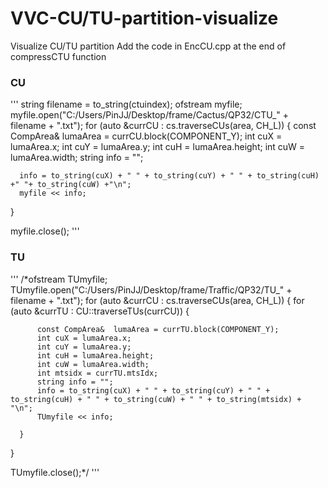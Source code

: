 # VVC-CU/TU-partition-visualize
Visualize CU/TU partition
Add the code in EncCU.cpp at the end of compressCTU function
### CU

'''
string filename = to_string(ctuindex);
  ofstream myfile;
  myfile.open("C:/Users/PinJJ/Desktop/frame/Cactus/QP32/CTU_" + filename + ".txt");
  for (auto &currCU : cs.traverseCUs(area, CH_L))
  {
	  const CompArea&  lumaArea = currCU.block(COMPONENT_Y);
	  int cuX = lumaArea.x;
	  int cuY = lumaArea.y;
	  int cuH = lumaArea.height;
	  int cuW = lumaArea.width;
	  string info = "";


	  info = to_string(cuX) + " " + to_string(cuY) + " " + to_string(cuH) +" "+ to_string(cuW) +"\n";
	  myfile << info;


  }

  myfile.close();
'''

### TU

'''
  /*ofstream TUmyfile;
  TUmyfile.open("C:/Users/PinJJ/Desktop/frame/Traffic/QP32/TU_" + filename + ".txt");
  for (auto &currCU : cs.traverseCUs(area, CH_L))
  {
	  for (auto &currTU : CU::traverseTUs(currCU))
	  {

		  const CompArea&  lumaArea = currTU.block(COMPONENT_Y);
		  int cuX = lumaArea.x;
		  int cuY = lumaArea.y;
		  int cuH = lumaArea.height;
		  int cuW = lumaArea.width;
		  int mtsidx = currTU.mtsIdx;
		  string info = "";
		  info = to_string(cuX) + " " + to_string(cuY) + " " + to_string(cuH) + " " + to_string(cuW) + " " + to_string(mtsidx) + "\n";
		  TUmyfile << info;

	  }

  }

  TUmyfile.close();*/
'''
